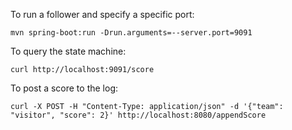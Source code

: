To run a follower and specify a specific port:

```
mvn spring-boot:run -Drun.arguments=--server.port=9091
```

To query the state machine:

```
curl http://localhost:9091/score
```

To post a score to the log:

```
curl -X POST -H "Content-Type: application/json" -d '{"team": "visitor", "score": 2}' http://localhost:8080/appendScore
```
